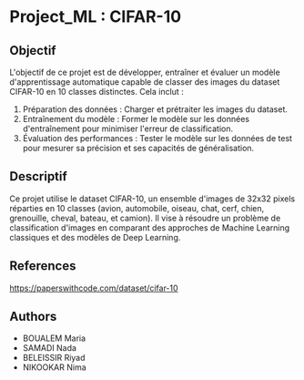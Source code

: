 # Project_ML : CIFAR-10

## Objectif

L'objectif de ce projet est de développer, entraîner et évaluer un modèle d'apprentissage
automatique capable de classer des images du dataset CIFAR-10 en 10 classes distinctes. Cela inclut :
1. Préparation des données : Charger et prétraiter les images du dataset.
2. Entraînement du modèle : Former le modèle sur les données d'entraînement pour
minimiser l'erreur de classification.
3. Évaluation des performances : Tester le modèle sur les données de test pour mesurer sa
précision et ses capacités de généralisation.

## Descriptif
Ce projet utilise le dataset CIFAR-10, un ensemble d'images de 32x32 pixels réparties en 10 classes (avion, automobile, oiseau, chat, cerf, chien, grenouille, cheval, bateau, et camion). Il vise à résoudre un problème de classification d'images en comparant des approches de Machine Learning classiques et des modèles de Deep Learning.

## References
https://paperswithcode.com/dataset/cifar-10

## Authors
- BOUALEM Maria
- SAMADI Nada
- BELEISSIR Riyad
- NIKOOKAR Nima


